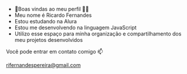 - 👋Boas vindas ao meu perfil 💙💙
- Meu nome é Ricardo Fernandes
- Estou estudando na Alura
- Estou me desenvolvendo na linguagem JavaScript
- Utilizo esse espaço para minha organização e compartilhamento dos meu projetos desenvolvidos

 Você pode entrar em contato comigo 📫

rifernandespereira@gmail.com



